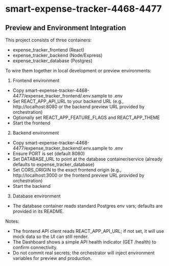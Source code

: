 # smart-expense-tracker-4468-4477

## Preview and Environment Integration

This project consists of three containers:
- expense_tracker_frontend (React)
- expense_tracker_backend (Node/Express)
- expense_tracker_database (Postgres)

To wire them together in local development or preview environments:

1) Frontend environment
- Copy smart-expense-tracker-4468-4477/expense_tracker_frontend/.env.sample to .env
- Set REACT_APP_API_URL to your backend URL (e.g., http://localhost:8080 or the backend preview URL provided by orchestration)
- Optionally set REACT_APP_FEATURE_FLAGS and REACT_APP_THEME
- Start the frontend

2) Backend environment
- Copy smart-expense-tracker-4468-4477/expense_tracker_backend/.env.sample to .env
- Ensure PORT is set (default 8080)
- Set DATABASE_URL to point at the database container/service (already defaults to expense_tracker_database)
- Set CORS_ORIGIN to the exact frontend origin (e.g., http://localhost:3000 or the frontend preview URL provided by orchestration)
- Start the backend

3) Database environment
- The database container reads standard Postgres env vars; defaults are provided in its README.

Notes:
- The frontend API client reads REACT_APP_API_URL; if not set, it will use mock data so the UI can still render.
- The Dashboard shows a simple API health indicator (GET /health) to confirm connectivity.
- Do not commit real secrets; the orchestrator will inject environment variables for preview and production.